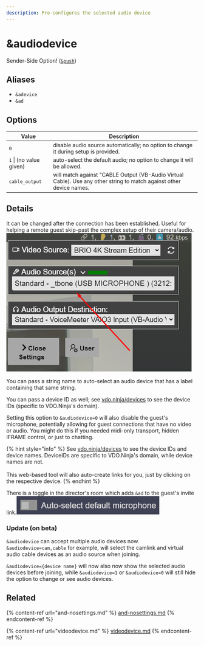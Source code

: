 ```yaml
---
description: Pre-configures the selected audio device
---
```


# \&audiodevice

Sender-Side Option! ([`&push`](push.md))

## Aliases

* `&adevice`
* `&ad`

## Options

| Value                   | Description                                                                                                          |
| ----------------------- | -------------------------------------------------------------------------------------------------------------------- |
| `0`                     | disable audio source automatically; no option to change it during setup is provided.                                 |
| `1` \| (no value given) | auto-select the default audio; no option to change it will be allowed.                                               |
| `cable_output`          | will match against "CABLE Output (VB-Audio Virtual Cable). Use any other string to match against other device names. |

## Details

It can be changed after the connection has been established. Useful for helping a remote guest skip-past the complex setup of their camera/audio.\
![](<../.gitbook/assets/image (138).png>)

You can pass a string name to auto-select an audio device that has a label containing that same string.

You can pass a device ID as well; see [vdo.ninja/devices](https://vdo.ninja/devices) to see the device IDs (specific to VDO.Ninja's domain).

Setting this option to `&audiodevice=0` will also disable the guest's microphone, potentially allowing for guest connections that have no video or audio. You might do this if you needed midi-only transport, hidden IFRAME control, or just to chatting.

{% hint style="info" %}
See [vdo.ninja/devices](https://vdo.ninja/devices) to see the device IDs and device names. DeviceIDs are specific to VDO.Ninja's domain, while device names are not. \
\
This web-based tool will also auto-create links for you, just by clicking on the respective device.
{% endhint %}

There is a toggle in the director's room which adds `&ad` to the guest's invite link.![](<../.gitbook/assets/image (95) (2).png>)

### Update (on beta)

`&audiodevice` can accept multiple audio devices now. `&audiodevice=cam,cable` for example, will select the camlink and virtual audio cable devices as an audio source when joining.

`&audiodevice={device name}` will now also now show the selected audio devices before joining, while `&audiodevice=1` or `&audiodevice=0` will still hide the option to change or see audio devices.

## Related

{% content-ref url="and-nosettings.md" %}
[and-nosettings.md](and-nosettings.md)
{% endcontent-ref %}

{% content-ref url="videodevice.md" %}
[videodevice.md](videodevice.md)
{% endcontent-ref %}
